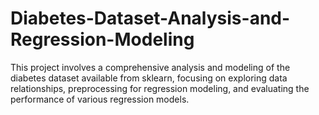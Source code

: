 # Diabetes-Dataset-Analysis-and-Regression-Modeling
This project involves a comprehensive analysis and modeling of the diabetes dataset available from sklearn, focusing on exploring data relationships, preprocessing for regression modeling, and evaluating the performance of various regression models.
